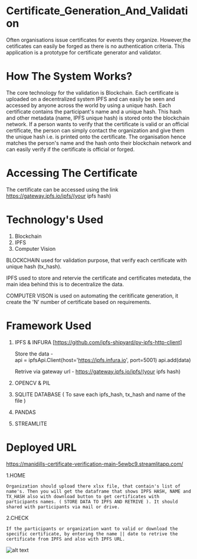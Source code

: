 # Certificate_Generation_And_Validation

Often organisations issue certificates for events they organize. However,the cetificates can easily be forged as there is no authentication criteria. This application is a prototype for certificate generator and validator.

# How The System Works?

The core technology for the validation is Blockchain. Each certificate is uploaded on a decentralized system IPFS and can easily be seen and accessed by anyone across the world by using a unique hash. Each certificate contains the participant's name and a unique hash. This hash and other metadata (name, IPFS unique hash) is stored onto the blockchain network. If a person wants to verify that the certificate is valid or an official certificate, the person can simply contact the organization and give them the unique hash i.e. is printed onto the certificate. The organisation hence matches the person's name and the hash onto their blockchain network and can easily verify if the certificate is official or forged.

# Accessing The Certificate

The certificate can be accessed using the link https://gateway.ipfs.io/ipfs/(your ipfs hash)

# Technology's Used

1. Blockchain
2. IPFS
3. Computer Vision

BLOCKCHAIN used for validation purpose, that verify each certificate with unique hash (tx_hash).

IPFS used to store and retervie the certificate and certificates metedata, the main idea behind this is to decentralize the data.

COMPUTER VISON is used on automating the ceritificate generation, it create the 'N' number of certificate based on requirements.

# Framework Used

1. IPFS & INFURA [https://github.com/ipfs-shipyard/py-ipfs-http-client]

    Store the data -  
    api = ipfsApi.Client(host='https://ipfs.infura.io', port=5001)
    api.add(data)
    
    Retrive via gateway url -
    https://gateway.ipfs.io/ipfs/(your ipfs hash)
    
2. OPENCV & PIL
3. SQLITE DATABASE ( To save each ipfs_hash, tx_hash and name of the file )
4. PANDAS 
5. STREAMLITE

# Deployed URL

https://manidills-certificate-verification-main-5ewbc9.streamlitapp.com/


1.HOME

    Organization should upload there xlsx file, that contain's list of name's. Then you will get the dataframe that shows IPFS HASH, NAME and TX_HASH also with download button to get certificates with participants names. ( STORE DATA TO IPFS AND RETRIVE ). It should shared with participants via mail or drive.
    
2.CHECK

    If the participants or organization want to valid or download the specific certificate, by entering the name || date to retrive the certificate from IPFS and also with IPFS URL.
    
    
![alt text]("https://i.ibb.co/j58kn2J/valid-2.png")
    
    



